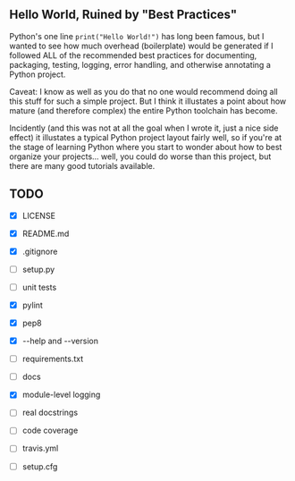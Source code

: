 Hello World, Ruined by "Best Practices"
---------------------------------------

Python's one line `print("Hello World!")` has long been famous, but I wanted to
see how much overhead (boilerplate) would be generated if I followed ALL of the
recommended best practices for documenting, packaging, testing, logging, error
handling, and otherwise annotating a Python project.

Caveat: I know as well as you do that no one would recommend doing all this
stuff for such a simple project. But I think it illustates a point about how
mature (and therefore complex) the entire Python toolchain has become.

Incidently (and this was not at all the goal when I wrote it, just a nice
side effect) it illustates a typical Python project layout fairly well,
so if you're at the stage of learning Python where you start to wonder
about how to best organize your projects... well, you could do worse than
this project, but there are many good tutorials available.


TODO
----
- [X] LICENSE
- [X] README.md
- [X] .gitignore
- [ ] setup.py
- [ ] unit tests
- [X] pylint
- [X] pep8
- [X] --help and --version 

- [ ] requirements.txt
- [ ] docs
- [X] module-level logging
- [ ] real docstrings
- [ ] code coverage
- [ ] travis.yml
- [ ] setup.cfg

